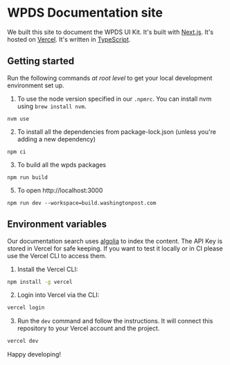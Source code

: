 # WPDS Documentation site

We built this site to document the WPDS UI Kit. It's built with [Next.js](https://nextjs.org/). It's hosted on [Vercel](https://vercel.com/). It's written in [TypeScript](https://www.typescriptlang.org/).

## Getting started

Run the following commands _at root level_ to get your local development environment set up.

1. To use the node version specified in our `.npmrc`. You can install nvm using `brew install nvm`.

```shell
nvm use
```

2. To install all the dependencies from package-lock.json (unless you're adding a new dependency)

```shell
npm ci
```

3. To build all the wpds packages

```shell
npm run build
```

5. To open http://localhost:3000

```
npm run dev --workspace=build.washingtonpost.com
```

## Environment variables

Our documentation search uses [algolia](https://www.algolia.com/) to index the content. The API Key is stored in Vercel for safe keeping. If you want to test it locally or in CI please use the Vercel CLI to access them.

1. Install the Vercel CLI:

```bash
npm install -g vercel
```

2. Login into Vercel via the CLI:

```bash
vercel login
```

3. Run the `dev` command and follow the instructions. It will connect this repository to your Vercel account and the project.

```bash
vercel dev
```

Happy developing!
